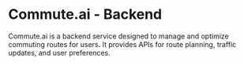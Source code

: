 # Commute.ai - Backend

Commute.ai is a backend service designed to manage and optimize commuting routes for users. It provides APIs for route planning, traffic updates, and user preferences.
